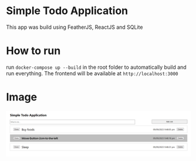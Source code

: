 # Simple Todo Application

This app was build using FeatherJS, ReactJS and SQLite

# How to run

run ```docker-compose up --build``` in the root folder to automatically build and run everything. The frontend will be available at ```http://localhost:3000```

# Image

![menu](https://github.com/GrampHoang/todoapp/blob/main/menu.png)